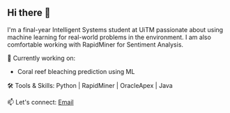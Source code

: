 ## Hi there 👋

I'm a final-year Intelligent Systems student at UiTM passionate about using machine learning for real-world problems in the environment.
I am also comfortable working with RapidMiner for Sentiment Analysis.

🔬 Currently working on:
- Coral reef bleaching prediction using ML

🛠 Tools & Skills:
Python | RapidMiner | OracleApex | Java

📫 Let's connect: [Email](mailto:deliena.tasha1@gmail.com)
